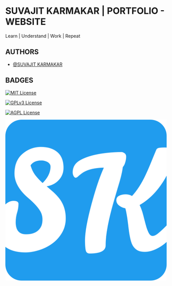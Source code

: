 
# SUVAJIT KARMAKAR | PORTFOLIO - WEBSITE

Learn | Understand | Work | Repeat 


## AUTHORS

- [@SUVAJIT KARMAKAR](https://github.com/SUVAJITKARMAKAR)


## BADGES

[![MIT License](https://img.shields.io/badge/License-MIT-green.svg)](https://choosealicense.com/licenses/mit/)

[![GPLv3 License](https://img.shields.io/badge/License-GPL%20v3-yellow.svg)](https://opensource.org/licenses/)

[![AGPL License](https://img.shields.io/badge/license-AGPL-blue.svg)](http://www.gnu.org/licenses/agpl-3.0)


![Logo](resources/images/logo-image.png)

